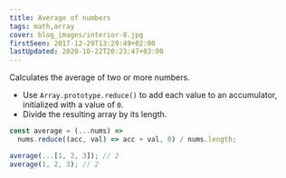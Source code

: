 ```yaml
---
title: Average of numbers
tags: math,array
cover: blog_images/interior-8.jpg
firstSeen: 2017-12-29T13:29:49+02:00
lastUpdated: 2020-10-22T20:23:47+03:00
---
```


Calculates the average of two or more numbers.

- Use `Array.prototype.reduce()` to add each value to an accumulator, initialized with a value of `0`.
- Divide the resulting array by its length.

```js
const average = (...nums) =>
  nums.reduce((acc, val) => acc + val, 0) / nums.length;
```

```js
average(...[1, 2, 3]); // 2
average(1, 2, 3); // 2
```
